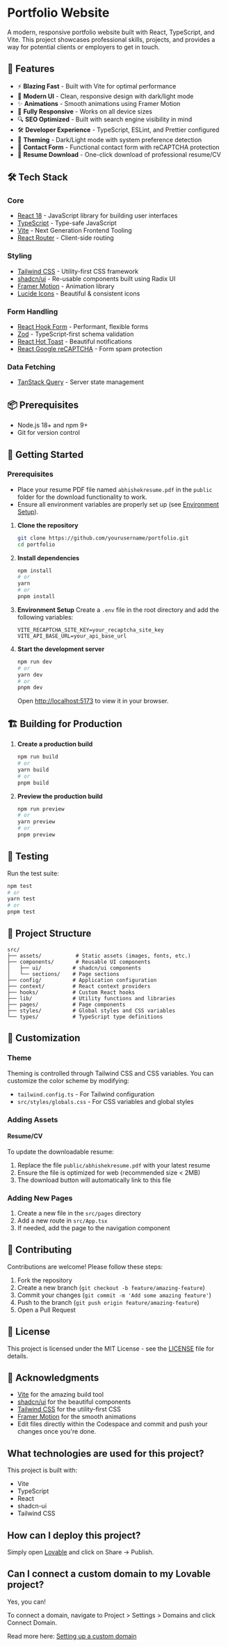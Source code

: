#  Portfolio Website

A modern, responsive portfolio website built with React, TypeScript, and Vite. This project showcases professional skills, projects, and provides a way for potential clients or employers to get in touch.

## 🚀 Features

- ⚡ **Blazing Fast** - Built with Vite for optimal performance
- 🎨 **Modern UI** - Clean, responsive design with dark/light mode
- ✨ **Animations** - Smooth animations using Framer Motion
- 📱 **Fully Responsive** - Works on all device sizes
- 🔍 **SEO Optimized** - Built with search engine visibility in mind
- 🛠 **Developer Experience** - TypeScript, ESLint, and Prettier configured
- 🎨 **Theming** - Dark/Light mode with system preference detection
- 📝 **Contact Form** - Functional contact form with reCAPTCHA protection
- 📄 **Resume Download** - One-click download of professional resume/CV

## 🛠 Tech Stack

### Core
- [React 18](https://reactjs.org/) - JavaScript library for building user interfaces
- [TypeScript](https://www.typescriptlang.org/) - Type-safe JavaScript
- [Vite](https://vitejs.dev/) - Next Generation Frontend Tooling
- [React Router](https://reactrouter.com/) - Client-side routing

### Styling
- [Tailwind CSS](https://tailwindcss.com/) - Utility-first CSS framework
- [shadcn/ui](https://ui.shadcn.com/) - Re-usable components built using Radix UI
- [Framer Motion](https://www.framer.com/motion/) - Animation library
- [Lucide Icons](https://lucide.dev/) - Beautiful & consistent icons

### Form Handling
- [React Hook Form](https://react-hook-form.com/) - Performant, flexible forms
- [Zod](https://zod.dev/) - TypeScript-first schema validation
- [React Hot Toast](https://react-hot-toast.com/) - Beautiful notifications
- [React Google reCAPTCHA](https://www.npmjs.com/package/react-google-recaptcha) - Form spam protection

### Data Fetching
- [TanStack Query](https://tanstack.com/query) - Server state management

## 📦 Prerequisites

- Node.js 18+ and npm 9+
- Git for version control

## 🚀 Getting Started

### Prerequisites

- Place your resume PDF file named `abhishekresume.pdf` in the `public` folder for the download functionality to work.
- Ensure all environment variables are properly set up (see [Environment Setup](#-environment-setup)).

1. **Clone the repository**
   ```bash
   git clone https://github.com/yourusername/portfolio.git
   cd portfolio
   ```

2. **Install dependencies**
   ```bash
   npm install
   # or
   yarn
   # or
   pnpm install
   ```

3. **Environment Setup**
   Create a `.env` file in the root directory and add the following variables:
   ```env
   VITE_RECAPTCHA_SITE_KEY=your_recaptcha_site_key
   VITE_API_BASE_URL=your_api_base_url
   ```

4. **Start the development server**
   ```bash
   npm run dev
   # or
   yarn dev
   # or
   pnpm dev
   ```
   Open [http://localhost:5173](http://localhost:5173) to view it in your browser.

## 🏗 Building for Production

1. **Create a production build**
   ```bash
   npm run build
   # or
   yarn build
   # or
   pnpm build
   ```

2. **Preview the production build**
   ```bash
   npm run preview
   # or
   yarn preview
   # or
   pnpm preview
   ```

## 🧪 Testing

Run the test suite:

```bash
npm test
# or
yarn test
# or
pnpm test
```

## 🧱 Project Structure

```
src/
├── assets/           # Static assets (images, fonts, etc.)
├── components/       # Reusable UI components
│   ├── ui/          # shadcn/ui components
│   └── sections/    # Page sections
├── config/          # Application configuration
├── context/         # React context providers
├── hooks/           # Custom React hooks
├── lib/             # Utility functions and libraries
├── pages/           # Page components
├── styles/          # Global styles and CSS variables
└── types/           # TypeScript type definitions
```

## 🎨 Customization

### Theme

Theming is controlled through Tailwind CSS and CSS variables. You can customize the color scheme by modifying:

- `tailwind.config.ts` - For Tailwind configuration
- `src/styles/globals.css` - For CSS variables and global styles

### Adding Assets

#### Resume/CV
To update the downloadable resume:
1. Replace the file `public/abhishekresume.pdf` with your latest resume
2. Ensure the file is optimized for web (recommended size < 2MB)
3. The download button will automatically link to this file

### Adding New Pages

1. Create a new file in the `src/pages` directory
2. Add a new route in `src/App.tsx`
3. If needed, add the page to the navigation component

## 🤝 Contributing

Contributions are welcome! Please follow these steps:

1. Fork the repository
2. Create a new branch (`git checkout -b feature/amazing-feature`)
3. Commit your changes (`git commit -m 'Add some amazing feature'`)
4. Push to the branch (`git push origin feature/amazing-feature`)
5. Open a Pull Request

## 📝 License

This project is licensed under the MIT License - see the [LICENSE](LICENSE) file for details.

## 🙏 Acknowledgments

- [Vite](https://vitejs.dev/) for the amazing build tool
- [shadcn/ui](https://ui.shadcn.com/) for the beautiful components
- [Tailwind CSS](https://tailwindcss.com/) for the utility-first CSS
- [Framer Motion](https://www.framer.com/motion/) for the smooth animations
- Edit files directly within the Codespace and commit and push your changes once you're done.

## What technologies are used for this project?

This project is built with:

- Vite
- TypeScript
- React
- shadcn-ui
- Tailwind CSS

## How can I deploy this project?

Simply open [Lovable](https://lovable.dev/projects/a0b0d0c2-9933-425a-9aea-c5ad56ad02b2) and click on Share -> Publish.

## Can I connect a custom domain to my Lovable project?

Yes, you can!

To connect a domain, navigate to Project > Settings > Domains and click Connect Domain.

Read more here: [Setting up a custom domain](https://docs.lovable.dev/tips-tricks/custom-domain#step-by-step-guide)
